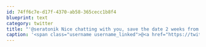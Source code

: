 ```yaml
---
id: 74ff6c7e-d17f-4370-ab58-365cecc1b8f4
blueprint: text
category: twitter
title: "'@seratonik Nice chatting with you, save the date 2 weeks from now.  (FYI day after @okdg.)"
caption: '<span class="username username_linked">@<a href="https://twitter.com/seratonik" title="Brent Luehr">seratonik</a></span> Nice chatting with you, save the date 2 weeks from now.  (FYI day after <span class="username username_linked">@<a href="https://twitter.com/okdg" title="OKDG">okdg</a></span>.)'
---
```

